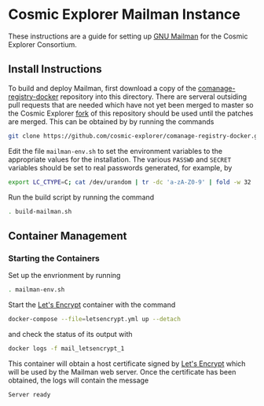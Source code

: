 # Cosmic Explorer Mailman Instance

These instructions are a guide for setting up [GNU Mailman](https://www.list.org/) for the Cosmic
Explorer Consortium.

## Install Instructions

To build and deploy Mailman, first download a copy of the
[comanage-registry-docker](https://github.com/Internet2/comanage-registry-docker/)
repository into this directory.  There are serveral outsiding pull requests
that are needed which have not yet been merged to master so the Cosmic Explorer
[fork](https://github.com/cosmic-explorer/comanage-registry-docker) of this
repository should be used until the patches are merged.  This can be obtained
by by running the commands
```sh
git clone https://github.com/cosmic-explorer/comanage-registry-docker.git
```

Edit the file `mailman-env.sh` to set the environment variables to the appropriate values for the installation. The various 
`PASSWD` and `SECRET` variables should be set to real passwords generated, for example, by
```sh
export LC_CTYPE=C; cat /dev/urandom | tr -dc 'a-zA-Z0-9' | fold -w 32 | head -n 1
```

Run the build script by running the command
```sh
. build-mailman.sh
```

## Container Management

### Starting the Containers

Set up the envrionment by running
```sh
. mailman-env.sh
```

Start the [Let's Encrypt](https://letsencrypt.org) container with the command
```sh
docker-compose --file=letsencrypt.yml up --detach
```
and check the status of its output with
```sh
docker logs -f mail_letsencrypt_1
```
This container will obtain a host certificate signed by [Let's
Encrypt](https://letsencrypt.org) which will be used by the Mailman web
server. Once the certificate has been obtained, the logs will
contain the message
```
Server ready
```

